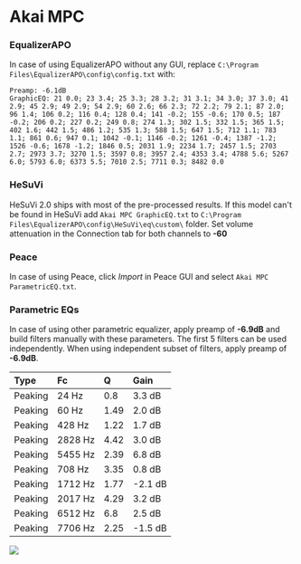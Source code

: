 # Akai MPC

### EqualizerAPO
In case of using EqualizerAPO without any GUI, replace `C:\Program Files\EqualizerAPO\config\config.txt`
with:
```
Preamp: -6.1dB
GraphicEQ: 21 0.0; 23 3.4; 25 3.3; 28 3.2; 31 3.1; 34 3.0; 37 3.0; 41 2.9; 45 2.9; 49 2.9; 54 2.9; 60 2.6; 66 2.3; 72 2.2; 79 2.1; 87 2.0; 96 1.4; 106 0.2; 116 0.4; 128 0.4; 141 -0.2; 155 -0.6; 170 0.5; 187 -0.2; 206 0.2; 227 0.2; 249 0.8; 274 1.3; 302 1.5; 332 1.5; 365 1.5; 402 1.6; 442 1.5; 486 1.2; 535 1.3; 588 1.5; 647 1.5; 712 1.1; 783 1.1; 861 0.6; 947 0.1; 1042 -0.1; 1146 -0.2; 1261 -0.4; 1387 -1.2; 1526 -0.6; 1678 -1.2; 1846 0.5; 2031 1.9; 2234 1.7; 2457 1.5; 2703 2.7; 2973 3.7; 3270 1.5; 3597 0.8; 3957 2.4; 4353 3.4; 4788 5.6; 5267 6.0; 5793 6.0; 6373 5.5; 7010 2.5; 7711 0.3; 8482 0.0
```

### HeSuVi
HeSuVi 2.0 ships with most of the pre-processed results. If this model can't be found in HeSuVi add
`Akai MPC GraphicEQ.txt` to `C:\Program Files\EqualizerAPO\config\HeSuVi\eq\custom\` folder.
Set volume attenuation in the Connection tab for both channels to **-60**

### Peace
In case of using Peace, click *Import* in Peace GUI and select `Akai MPC ParametricEQ.txt`.

### Parametric EQs
In case of using other parametric equalizer, apply preamp of **-6.9dB** and build filters manually
with these parameters. The first 5 filters can be used independently.
When using independent subset of filters, apply preamp of **-6.9dB**.

| Type    | Fc      |    Q | Gain    |
|:--------|:--------|:-----|:--------|
| Peaking | 24 Hz   | 0.8  | 3.3 dB  |
| Peaking | 60 Hz   | 1.49 | 2.0 dB  |
| Peaking | 428 Hz  | 1.22 | 1.7 dB  |
| Peaking | 2828 Hz | 4.42 | 3.0 dB  |
| Peaking | 5455 Hz | 2.39 | 6.8 dB  |
| Peaking | 708 Hz  | 3.35 | 0.8 dB  |
| Peaking | 1712 Hz | 1.77 | -2.1 dB |
| Peaking | 2017 Hz | 4.29 | 3.2 dB  |
| Peaking | 6512 Hz | 6.8  | 2.5 dB  |
| Peaking | 7706 Hz | 2.25 | -1.5 dB |

![](https://raw.githubusercontent.com/jaakkopasanen/AutoEq/master/results/innerfidelity/sbaf-serious/Akai%20MPC/Akai%20MPC.png)